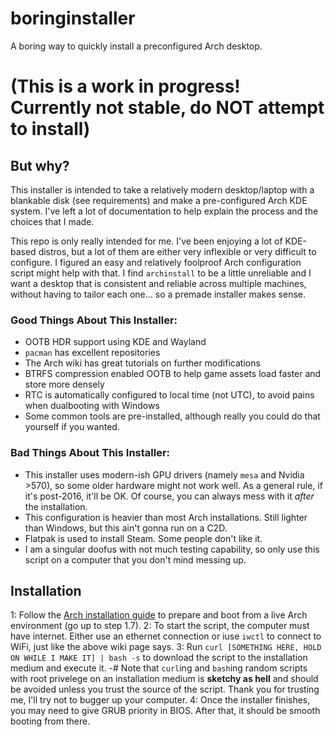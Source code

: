 # boringinstaller
A boring way to quickly install a preconfigured Arch desktop.

# (This is a work in progress! Currently not stable, do NOT attempt to install)

## But why?
This installer is intended to take a relatively modern desktop/laptop with a blankable disk (see requirements) and make a pre-configured Arch KDE system. I've left a lot of documentation to help explain the process and the choices that I made.

This repo is only really intended for me. I've been enjoying a lot of KDE-based distros, but a lot of them are either very inflexible or very difficult to configure. I figured an easy and relatively foolproof Arch configuration script might help with that. I find `archinstall` to be a little unreliable and I want a desktop that is consistent and reliable across multiple machines, without having to tailor each one... so a premade installer makes sense.

### Good Things About This Installer:
- OOTB HDR support using KDE and Wayland
- `pacman` has excellent repositories
- The Arch wiki has great tutorials on further modifications
- BTRFS compression enabled OOTB to help game assets load faster and store more densely
- RTC is automatically configured to local time (not UTC), to avoid pains when dualbooting with Windows
- Some common tools are pre-installed, although really you could do that yourself if you wanted.

### Bad Things About This Installer:
- This installer uses modern-ish GPU drivers (namely `mesa` and Nvidia >570), so some older hardware might not work well. As a general rule, if it's post-2016, it'll be OK. Of course, you can always mess with it *after* the installation.
- This configuration is heavier than most Arch installations. Still lighter than Windows, but this ain't gonna run on a C2D.
- Flatpak is used to install Steam. Some people don't like it.
- I am a singular doofus with not much testing capability, so only use this script on a computer that you don't mind messing up.

## Installation
1: Follow the [Arch installation guide](https://wiki.archlinux.org/title/Installation_guide) to prepare and boot from a live Arch environment (go up to step 1.7).
2: To start the script, the computer must have internet. Either use an ethernet connection or iuse `iwctl` to connect to WiFi, just like the above wiki page says.
3: Run `curl [SOMETHING HERE, HOLD ON WHILE I MAKE IT] | bash -s` to download the script to the installation medium and execute it. 
-# Note that `curl`ing and `bash`ing random scripts with root privelege on an installation medium is **sketchy as hell** and should be avoided unless you trust the source of the script. Thank you for trusting me, I'll try not to bugger up your computer.
4: Once the installer finishes, you may need to give GRUB priority in BIOS. After that, it should be smooth booting from there.

